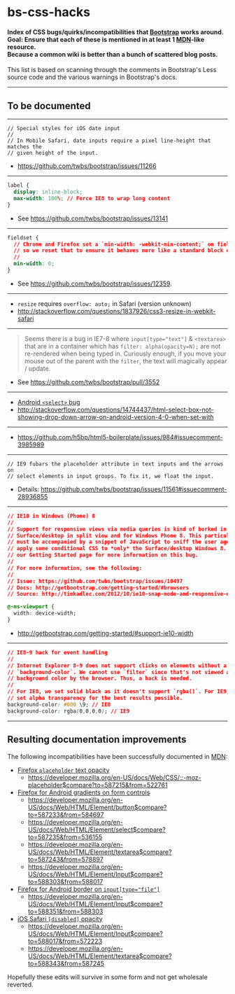 bs-css-hacks
============
#### Index of CSS bugs/quirks/incompatibilities that [Bootstrap](https://github.com/twbs/bootstrap) works around.<br>Goal: Ensure that each of these is mentioned in at least 1 [MDN](https://developer.mozilla.org/en-US/docs/Web)-like resource.<br>Because a common wiki is better than a bunch of scattered blog posts.
This list is based on scanning through the comments in Bootstrap's Less source code and the various warnings in Bootstrap's docs.

---
## To be documented

---
```
// Special styles for iOS date input
//
// In Mobile Safari, date inputs require a pixel line-height that matches the
// given height of the input.
```
* https://github.com/twbs/bootstrap/issues/11266

---
```css
label {
  display: inline-block;
  max-width: 100%; // Force IE8 to wrap long content
}
```
* See https://github.com/twbs/bootstrap/issues/13141

---
```css
fieldset {
  // Chrome and Firefox set a `min-width: -webkit-min-content;` on fieldsets,
  // so we reset that to ensure it behaves more like a standard block element.
  // 
  min-width: 0;
}
```
* See https://github.com/twbs/bootstrap/issues/12359.

---
* `resize` requires `overflow: auto;` in Safari (version unknown)
* http://stackoverflow.com/questions/1837926/css3-resize-in-webkit-safari

---
> Seems there is a bug in IE7-8 where `input[type="text"]` & `<textarea>` that are in a container which has `filter: alpha(opacity=N);` are not re-rendered when being typed in.
> Curiously enough, if you move your mouse out of the parent with the `filter`, the text will magically appear / update.

* See https://github.com/twbs/bootstrap/pull/3552

---
* [Android `<select>` bug](http://getbootstrap.com/getting-started/#support-android-stock-browser)
* http://stackoverflow.com/questions/14744437/html-select-box-not-showing-drop-down-arrow-on-android-version-4-0-when-set-with

---
* https://github.com/h5bp/html5-boilerplate/issues/984#issuecomment-3985989

---
```
// IE9 fubars the placeholder attribute in text inputs and the arrows on
// select elements in input groups. To fix it, we float the input.
```
* Details: https://github.com/twbs/bootstrap/issues/11561#issuecomment-28936855

---
```css
// IE10 in Windows (Phone) 8
//
// Support for responsive views via media queries is kind of borked in IE10, for
// Surface/desktop in split view and for Windows Phone 8. This particular fix
// must be accompanied by a snippet of JavaScript to sniff the user agent and
// apply some conditional CSS to *only* the Surface/desktop Windows 8. Look at
// our Getting Started page for more information on this bug.
//
// For more information, see the following:
//
// Issue: https://github.com/twbs/bootstrap/issues/10497
// Docs: http://getbootstrap.com/getting-started/#browsers
// Source: http://timkadlec.com/2012/10/ie10-snap-mode-and-responsive-design/

@-ms-viewport {
  width: device-width;
}
```
* http://getbootstrap.com/getting-started/#support-ie10-width

---
```css
// IE8-9 hack for event handling
//
// Internet Explorer 8-9 does not support clicks on elements without a set
// `background-color`. We cannot use `filter` since that's not viewed as a
// background color by the browser. Thus, a hack is needed.
//
// For IE8, we set solid black as it doesn't support `rgba()`. For IE9, we
// set alpha transparency for the best results possible.
background-color: #000 \9; // IE8
background-color: rgba(0,0,0,0); // IE9
```

---
## Resulting documentation improvements

The following incompatibilities have been successfully documented in [MDN](https://developer.mozilla.org/en-US/docs/Web):
* [Firefox `placeholder` text opacity](https://github.com/twbs/bootstrap/pull/11526)
  * https://developer.mozilla.org/en-US/docs/Web/CSS/::-moz-placeholder$compare?to=587215&from=522761
* [Firefox for Android gradients on form controls](https://github.com/twbs/bootstrap/issues/8702)
  * https://developer.mozilla.org/en-US/docs/Web/HTML/Element/button$compare?to=587233&from=584697
  * https://developer.mozilla.org/en-US/docs/Web/HTML/Element/select$compare?to=587235&from=536155
  * https://developer.mozilla.org/en-US/docs/Web/HTML/Element/textarea$compare?to=587243&from=578897
  * https://developer.mozilla.org/en-US/docs/Web/HTML/Element/Input$compare?to=588303&from=588017
* [Firefox for Android border on `input[type="file"]`](https://github.com/twbs/bootstrap/issues/8702)
  * https://developer.mozilla.org/en-US/docs/Web/HTML/Element/Input$compare?to=588351&from=588303
* [iOS Safari `[disabled]` opacity](https://github.com/twbs/bootstrap/issues/11655)
  * https://developer.mozilla.org/en-US/docs/Web/HTML/Element/Input$compare?to=588017&from=572223
  * https://developer.mozilla.org/en-US/docs/Web/HTML/Element/textarea$compare?to=588343&from=587245

Hopefully these edits will survive in some form and not get wholesale reverted.
